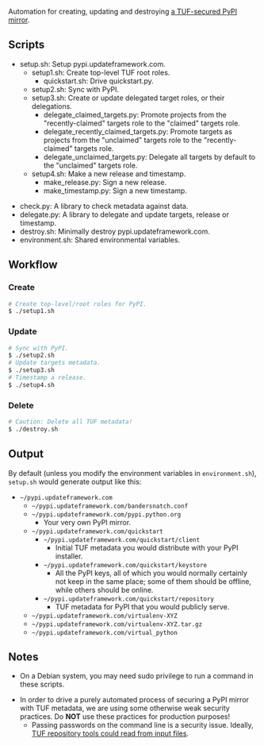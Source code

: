 Automation for creating, updating and destroying [a TUF-secured PyPI
mirror](https://github.com/dachshund/pip/wiki/PyPI-over-TUF).

## Scripts

+ setup.sh: Setup pypi.updateframework.com.
    + setup1.sh: Create top-level TUF root roles.
        - quickstart.sh: Drive quickstart.py.
    - setup2.sh: Sync with PyPI.
    + setup3.sh: Create or update delegated target roles, or their delegations.
        - delegate_claimed_targets.py: Promote projects from the
        "recently-claimed" targets role to the "claimed" targets role.
        - delegate_recently_claimed_targets.py: Promote targets as projects
        from the "unclaimed" targets role to the "recently-claimed" targets
        role.
        - delegate_unclaimed_targets.py: Delegate all targets by default to the
        "unclaimed" targets role.
    + setup4.sh: Make a new release and timestamp.
        - make_release.py: Sign a new release.
        - make_timestamp.py: Sign a new timestamp.
- check.py: A library to check metadata against data.
- delegate.py: A library to delegate and update targets, release or timestamp.
- destroy.sh: Minimally destroy pypi.updateframework.com.
- environment.sh: Shared environmental variables.

## Workflow

### Create

```bash
# Create top-level/root roles for PyPI.
$ ./setup1.sh
```

### Update
```bash
# Sync with PyPI.
$ ./setup2.sh
# Update targets metadata.
$ ./setup3.sh
# Timestamp a release.
$ ./setup4.sh
```

### Delete

```bash
# Caution: Delete all TUF metadata!
$ ./destroy.sh
```

## Output

By default (unless you modify the environment variables in `environment.sh`),
`setup.sh` would generate output like this:

+ `~/pypi.updateframework.com`
    - `~/pypi.updateframework.com/bandersnatch.conf`
    + `~/pypi.updateframework.com/pypi.python.org`
        - Your very own PyPI mirror.
    + `~/pypi.updateframework.com/quickstart`
        + `~/pypi.updateframework.com/quickstart/client`
            - Initial TUF metadata you would distribute with your PyPI
            installer.
        + `~/pypi.updateframework.com/quickstart/keystore`
            - All the PyPI keys, all of which you would normally certainly not
            keep in the same place; some of them should be offline, while
            others should be online.
        + `~/pypi.updateframework.com/quickstart/repository`
            - TUF metadata for PyPI that you would publicly serve.
    - `~/pypi.updateframework.com/virtualenv-XYZ`
    - `~/pypi.updateframework.com/virtualenv-XYZ.tar.gz`
    - `~/pypi.updateframework.com/virtual_python`

## Notes

- On a Debian system, you may need sudo privilege to run a command in these
  scripts.
+ In order to drive a purely automated process of securing a PyPI mirror with
  TUF metadata, we are using some otherwise weak security practices. Do **NOT**
  use these practices for production purposes!
    - Passing passwords on the command line is a security issue. Ideally, [TUF
    repository tools could read from input
    files](https://github.com/akonst/tuf/issues/52).
